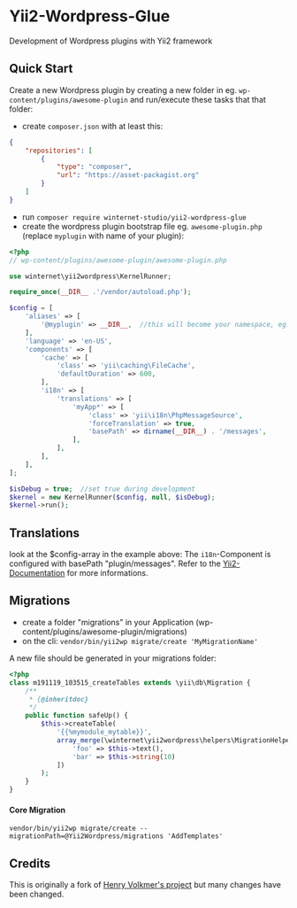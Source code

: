 Yii2-Wordpress-Glue
===================

Development of Wordpress plugins with Yii2 framework

## Quick Start

Create a new Wordpress plugin by creating a new folder in eg. `wp-content/plugins/awesome-plugin` and run/execute these tasks that that folder:

- create `composer.json` with at least this:

```json
{
	"repositories": [
		{
			"type": "composer",
			"url": "https://asset-packagist.org"
		}
	]
}
```

- run `composer require winternet-studio/yii2-wordpress-glue`
- create the wordpress plugin bootstrap file eg. `awesome-plugin.php` (replace `myplugin` with name of your plugin):

```php
<?php
// wp-content/plugins/awesome-plugin/awesome-plugin.php

use winternet\yii2wordpress\KernelRunner;

require_once(__DIR__ .'/vendor/autoload.php');

$config = [
	'aliases' => [
		'@myplugin' => __DIR__,  //this will become your namespace, eg. myplugin\models\MyModel
	],
	'language' => 'en-US',
	'components' => [
		'cache' => [
			'class' => 'yii\caching\FileCache',
			'defaultDuration' => 600,
		],
		'i18n' => [
			'translations' => [
				'myApp*' => [
					'class' => 'yii\i18n\PhpMessageSource',
					'forceTranslation' => true,
					'basePath' => dirname(__DIR__) . '/messages',
				],
			],
		],
	],
];

$isDebug = true;  //set true during development
$kernel = new KernelRunner($config, null, $isDebug);
$kernel->run();
```

## Translations

look at the $config-array in the example above:
The `i18n`-Component is configured with basePath "plugin/messages".
Refer to the [Yii2-Documentation](https://www.yiiframework.com/doc/guide/2.0/en/tutorial-i18n) for more informations.


## Migrations

- create a folder "migrations" in your Application (wp-content/plugins/awesome-plugin/migrations)
- on the cli: `vendor/bin/yii2wp migrate/create 'MyMigrationName'`

A new file should be generated in your migrations folder:

```php
<?php
class m191119_103515_createTables extends \yii\db\Migration {
	/**
	 * {@inheritdoc}
	 */
	public function safeUp() {
		$this->createTable(
			'{{%mymodule_mytable}}',
			array_merge(\winternet\yii2wordpress\helpers\MigrationHelper::getSystemCols(), [
				'foo' => $this->text(),
				'bar' => $this->string(10)
			])
		);
	}
}
```

#### Core Migration

`vendor/bin/yii2wp migrate/create --migrationPath=@Yii2Wordpress/migrations 'AddTemplates'`

## Credits

This is originally a fork of [Henry Volkmer's project](https://github.com/HenryVolkmer/yii2-wordpress-glue) but many changes have been changed.
